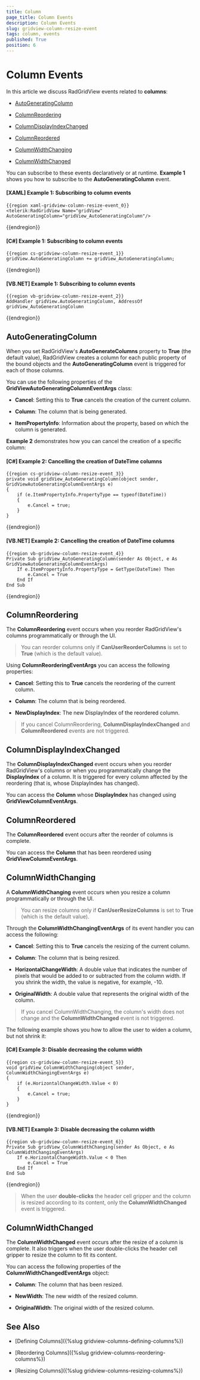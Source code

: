 ```yaml
---
title: Column
page_title: Column Events
description: Column Events
slug: gridview-column-resize-event
tags: column, events
published: True
position: 6
---
```


# Column Events

In this article we discuss RadGridView events related to **columns**:

* [AutoGeneratingColumn](#autogeneratingcolumn)

* [ColumnReordering](#columnreordering)

* [ColumnDisplayIndexChanged](#columndisplayindexchanged)

* [ColumnReordered](#columnreordered)

* [ColumnWidthChanging](#columnwidthchanging)

* [ColumnWidthChanged](#columnwidthchanged)

You can subscribe to these events declaratively or at runtime. **Example 1** shows you how to subscribe to the **AutoGeneratingColumn** event. 

#### __[XAML] Example 1: Subscribing to column events__

	{{region xaml-gridview-column-resize-event_0}}
	<telerik:RadGridView Name="gridView" AutoGeneratingColumn="gridView_AutoGeneratingColumn"/>
{{endregion}}

#### __[C#] Example 1: Subscribing to column events__

	{{region cs-gridview-column-resize-event_1}}
	gridView.AutoGeneratingColumn += gridView_AutoGeneratingColumn;
{{endregion}}

#### __[VB.NET] Example 1: Subscribing to column events__

	{{region vb-gridview-column-resize-event_2}}
	AddHandler gridView.AutoGeneratingColumn, AddressOf gridView_AutoGeneratingColumn
{{endregion}}

## AutoGeneratingColumn

When you set RadGridView's **AutoGenerateColumns** property to **True** (the default value), RadGridView creates a column for each public property of the bound objects and the **AutoGeneratingColumn** event is triggered for each of those columns.

You can use the following properties of the **GridViewAutoGeneratingColumnEventArgs** class:

* **Cancel**: Setting this to **True** cancels the creation of the current column.

* **Column**: The column that is being generated.

* **ItemPropertyInfo**: Information about the property, based on which the column is generated.

**Example 2** demonstrates how you can cancel the creation of a specific column:

#### __[C#] Example 2: Cancelling the creation of DateTime columns__

	{{region cs-gridview-column-resize-event_3}}
	private void gridView_AutoGeneratingColumn(object sender, GridViewAutoGeneratingColumnEventArgs e)
	{
	    if (e.ItemPropertyInfo.PropertyType == typeof(DateTime))
	    {
	        e.Cancel = true;
	    }
	}
{{endregion}}

#### __[VB.NET] Example 2: Cancelling the creation of DateTime columns__

	{{region vb-gridview-column-resize-event_4}}
	Private Sub gridView_AutoGeneratingColumn(sender As Object, e As GridViewAutoGeneratingColumnEventArgs)
	    If e.ItemPropertyInfo.PropertyType = GetType(DateTime) Then
	        e.Cancel = True
	    End If
	End Sub
{{endregion}}

## ColumnReordering

The __ColumnReordering__ event occurs when you reorder RadGridView's columns programmatically or through the UI.

>You can reorder columns only if __CanUserReorderColumns__ is set to __True__ (which is the default value). 

Using __ColumnReorderingEventArgs__ you can access the following properties:

* __Cancel__: Setting this to **True** cancels the reordering of the current column.

* __Column__: The column that is being reordered.

* __NewDisplayIndex__: The new DisplayIndex of the reordered column.

>If you cancel ColumnReordering, **ColumnDisplayIndexChanged** and __ColumnReordered__ events are not triggered. 

## ColumnDisplayIndexChanged

The __ColumnDisplayIndexChanged__ event occurs when you reorder RadGridView's columns or when you programmatically change the **DisplayIndex** of a column. It is triggered for every column affected by the reordering (that is, whose DisplayIndex has changed).
 
You can access the **Column** whose **DisplayIndex** has changed using __GridViewColumnEventArgs__.

## ColumnReordered

The __ColumnReordered__ event occurs after the reorder of columns is complete.

You can access the **Column** that has been reordered using __GridViewColumnEventArgs__.

## ColumnWidthChanging

A __ColumnWidthChanging__ event occurs when you resize a column programmatically or through the UI.

>You can resize columns only if __CanUserResizeColumns__ is set to __True__ (which is the default value). 

Through the __ColumnWidthChangingEventArgs__ of its event handler you can access the following:

* __Cancel__: Setting this to **True** cancels the resizing of the current column.

* __Column__: The column that is being resized.

* __HorizontalChangeWidth__: A double value that indicates the number of pixels that would be added to or subtracted from the column width. If you shrink the width, the value is negative, for example, -10.

* __OriginalWidth__: A double value that represents the original width of the column.

>If you cancel ColumnWidthChanging, the column's width does not change and the __ColumnWidthChanged__ event is not triggered. 

The following example shows you how to allow the user to widen a column, but not shrink it:

#### __[C#] Example 3: Disable decreasing the column width__

	{{region cs-gridview-column-resize-event_5}}
	void gridView_ColumnWidthChanging(object sender, ColumnWidthChangingEventArgs e)
	{
	    if (e.HorizontalChangeWidth.Value < 0)
	    {
	        e.Cancel = true;
	    }
	}
{{endregion}}

#### __[VB.NET] Example 3: Disable decreasing the column width__

	{{region vb-gridview-column-resize-event_6}}
	Private Sub gridView_ColumnWidthChanging(sender As Object, e As ColumnWidthChangingEventArgs)
	    If e.HorizontalChangeWidth.Value < 0 Then
	        e.Cancel = True
	    End If
	End Sub
{{endregion}}

>When the user __double-clicks__ the header cell gripper and the column is resized according to its content, only the  __ColumnWidthChanged__ event is triggered.

## ColumnWidthChanged

The __ColumnWidthChanged__ event occurs after the resize of a column is complete. It also triggers when the user double-clicks the header cell gripper to resize the column to fit its content.

You can access the following properties of the __ColumnWidthChangedEventArgs__ object: 

* __Column__: The column that has been resized.

* __NewWidth__: The new width of the resized column.

* __OriginalWidth__: The original width of the resized column.

## See Also

* [Defining Columns]({%slug gridview-columns-defining-columns%})

* [Reordering Columns]({%slug gridview-columns-reordering-columns%})

* [Resizing Columns]({%slug gridview-columns-resizing-columns%})
